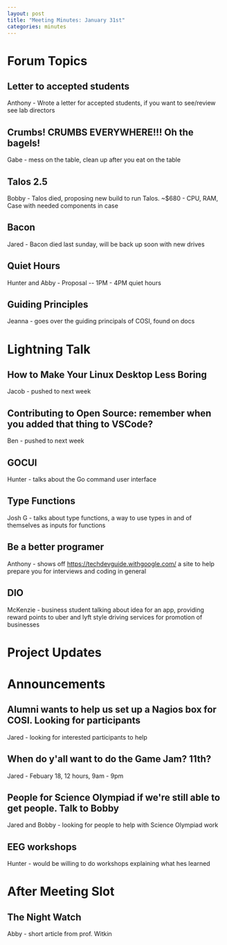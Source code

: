 ```yaml
---
layout: post
title: "Meeting Minutes: January 31st"
categories: minutes
---
```


# Forum Topics

## Letter to accepted students
Anthony - Wrote a letter for accepted students, if you want to see/review see lab directors

## Crumbs!  CRUMBS EVERYWHERE!!! Oh the bagels!
Gabe - mess on the table, clean up after you eat on the table

## Talos 2.5
Bobby - Talos died, proposing new build to run Talos. ~$680 - CPU, RAM, Case with needed components in case

## Bacon
Jared - Bacon died last sunday, will be back up soon with new drives

## Quiet Hours
Hunter and Abby - Proposal -- 1PM - 4PM quiet hours

## Guiding Principles
Jeanna - goes over the guiding principals of COSI, found on docs

# Lightning Talk

## How to Make Your Linux Desktop Less Boring
Jacob - pushed to next week

## Contributing to Open Source: remember when you added that thing to VSCode?
Ben - pushed to next week

## GOCUI
Hunter - talks about the Go command user interface

## Type Functions
Josh G - talks about type functions, a way to use types in and of themselves as inputs for functions

## Be a better programer
Anthony - shows off https://techdevguide.withgoogle.com/ a site to help prepare you for interviews and coding in general

## DIO
McKenzie - business student talking about idea for an app, providing reward points to uber and lyft style driving services for promotion of businesses

# Project Updates

# Announcements

## Alumni wants to help us set up a Nagios box for COSI. Looking for participants
Jared - looking for interested participants to help

## When do y'all want to do the Game Jam? 11th?
Jared - Febuary 18, 12 hours, 9am - 9pm

## People for Science Olympiad if we're still able to get people. Talk to Bobby
Jared and Bobby - looking for people to help with Science Olympiad work

## EEG workshops
Hunter - would be willing to do workshops explaining what hes learned

# After Meeting Slot

## The Night Watch
Abby - short article from prof. Witkin
